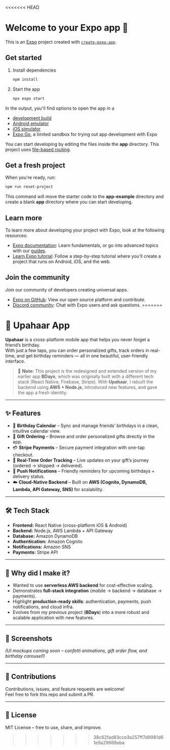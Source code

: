 <<<<<<< HEAD
# Welcome to your Expo app 👋

This is an [Expo](https://expo.dev) project created with [`create-expo-app`](https://www.npmjs.com/package/create-expo-app).

## Get started

1. Install dependencies

   ```bash
   npm install
   ```

2. Start the app

   ```bash
   npx expo start
   ```

In the output, you'll find options to open the app in a

- [development build](https://docs.expo.dev/develop/development-builds/introduction/)
- [Android emulator](https://docs.expo.dev/workflow/android-studio-emulator/)
- [iOS simulator](https://docs.expo.dev/workflow/ios-simulator/)
- [Expo Go](https://expo.dev/go), a limited sandbox for trying out app development with Expo

You can start developing by editing the files inside the **app** directory. This project uses [file-based routing](https://docs.expo.dev/router/introduction).

## Get a fresh project

When you're ready, run:

```bash
npm run reset-project
```

This command will move the starter code to the **app-example** directory and create a blank **app** directory where you can start developing.

## Learn more

To learn more about developing your project with Expo, look at the following resources:

- [Expo documentation](https://docs.expo.dev/): Learn fundamentals, or go into advanced topics with our [guides](https://docs.expo.dev/guides).
- [Learn Expo tutorial](https://docs.expo.dev/tutorial/introduction/): Follow a step-by-step tutorial where you'll create a project that runs on Android, iOS, and the web.

## Join the community

Join our community of developers creating universal apps.

- [Expo on GitHub](https://github.com/expo/expo): View our open source platform and contribute.
- [Discord community](https://chat.expo.dev): Chat with Expo users and ask questions.
=======
# 🎉 Upahaar App

**Upahaar** is a cross-platform mobile app that helps you never forget a friend’s birthday.  
With just a few taps, you can order personalized gifts, track orders in real-time, and get birthday reminders — all in one beautiful, user-friendly interface.

> 📝 **Note:** This project is the redesigned and extended version of my earlier app **BDays**, which was originally built with a different tech stack (React Native, Firebase, Stripe). With **Upahaar**, I rebuilt the backend using **AWS + Node.js**, introduced new features, and gave the app a fresh identity.

---

## ✨ Features
- 📅 **Birthday Calendar** – Sync and manage friends’ birthdays in a clean, intuitive calendar view.  
- 🎁 **Gift Ordering** – Browse and order personalized gifts directly in the app.  
- 💳 **Stripe Payments** – Secure payment integration with one-tap checkout.  
- 🚚 **Real-Time Order Tracking** – Live updates on your gift’s journey (ordered → shipped → delivered).  
- 🔔 **Push Notifications** – Friendly reminders for upcoming birthdays + delivery status.  
- ☁️ **Cloud-Native Backend** – Built on **AWS (Cognito, DynamoDB, Lambda, API Gateway, SNS)** for scalability.  

---

## 🛠️ Tech Stack
- **Frontend:** React Native (cross-platform iOS & Android)  
- **Backend:** Node.js, AWS Lambda + API Gateway  
- **Database:** Amazon DynamoDB  
- **Authentication:** Amazon Cognito  
- **Notifications:** Amazon SNS  
- **Payments:** Stripe API  

---

## 🚀 Why did I make it?
- Wanted to use **serverless AWS backend** for cost-effective scaling.  
- Demonstrates **full-stack integration** (mobile → backend → database → payments).  
- Highlight **production-ready skills**: authentication, payments, push notifications, and cloud infra.  
- Evolves from my previous project (**BDays**) into a more robust and scalable application with new features.  

---

## 📸 Screenshots
*(UI mockups coming soon – confetti animations, gift order flow, and birthday carousel!)*  

---

## 🤝 Contributions
Contributions, issues, and feature requests are welcome!  
Feel free to fork this repo and submit a PR.

---

## 📄 License
MIT License – free to use, share, and improve.
>>>>>>> 38c62fad83cce3a257ff7d9981d61e9a29668eba
